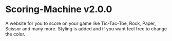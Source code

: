 # Scoring-Machine v2.0.0
A website for you to score on your game like Tic-Tac-Toe, Rock, Paper, Scissor and many more. Styling is added and if you want feel free to change the color.
